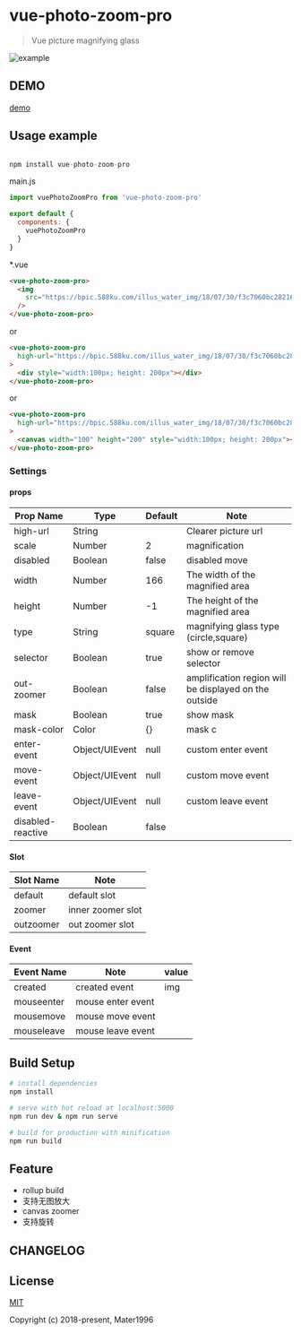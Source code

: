 # vue-photo-zoom-pro

> Vue picture magnifying glass

![example](https://raw.githubusercontent.com/Mater1996/vue-photo-zoom-pro/master/example.png)

## DEMO

[demo](https://codepen.io/xbup/project/full/AjnEgE)

## Usage example

```js

npm install vue-photo-zoom-pro

```

main.js

```js
import vuePhotoZoomPro from 'vue-photo-zoom-pro'

export default {
  components: {
    vuePhotoZoomPro
  }
}
```

\*.vue

```html
<vue-photo-zoom-pro>
  <img
    src="https://bpic.588ku.com/illus_water_img/18/07/30/f3c7060bc28216271dc8c4630b288331.jpg"
  />
</vue-photo-zoom-pro>
```

or

```html
<vue-photo-zoom-pro
  high-url="https://bpic.588ku.com/illus_water_img/18/07/30/f3c7060bc28216271dc8c4630b288331.jpg"
>
  <div style="width:100px; height: 200px"></div>
</vue-photo-zoom-pro>
```

or 
```html
<vue-photo-zoom-pro
  high-url="https://bpic.588ku.com/illus_water_img/18/07/30/f3c7060bc28216271dc8c4630b288331.jpg"
>
  <canvas width="100" height="200" style="width:100px; height: 200px"></canvas>
</vue-photo-zoom-pro>
```

### Settings

#### props

| Prop Name         | Type           | Default | Note                                                  |
| ----------------- | -------------- | ------- | ----------------------------------------------------- |
| high-url          | String         |         | Clearer picture url                                   |
| scale             | Number         | 2       | magnification                                         |
| disabled          | Boolean        | false   | disabled move                                         |
| width             | Number         | 166     | The width of the magnified area                       |
| height            | Number         | -1      | The height of the magnified area                      |
| type              | String         | square  | magnifying glass type (circle,square)                 |
| selector          | Boolean        | true    | show or remove selector                               |
| out-zoomer        | Boolean        | false   | amplification region will be displayed on the outside |
| mask              | Boolean        | true    | show mask                                             |
| mask-color        | Color          | {}      | mask c                                                |
| enter-event       | Object/UIEvent | null    | custom enter event                                    |
| move-event        | Object/UIEvent | null    | custom move event                                     |
| leave-event       | Object/UIEvent | null    | custom leave event                                    |
| disabled-reactive | Boolean        | false   |                                                       |

#### Slot

| Slot Name | Note              |
| --------- | ----------------- |
| default   | default slot      |
| zoomer    | inner zoomer slot |
| outzoomer | out zoomer slot   |

#### Event

| Event Name | Note              | value |
| ---------- | ----------------- | ----- |
| created    | created event     | img   |
| mouseenter | mouse enter event |       |
| mousemove  | mouse move event  |       |
| mouseleave | mouse leave event |       |

## Build Setup

```bash
# install dependencies
npm install

# serve with hot reload at localhost:5000
npm run dev & npm run serve

# build for production with minification
npm run build
```

## Feature

- rollup build
- 支持无图放大
- canvas zoomer
- 支持旋转

## CHANGELOG

## License

[MIT](https://opensource.org/licenses/MIT)

Copyright (c) 2018-present, Mater1996
